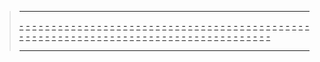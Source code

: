 > - - -
> [-](https://th.bing.com/th/id/OIP.NqjUXbnJdf2y1PvUyx3hvAHaE7?pid=ImgDet) [-](https://th.bing.com/th/id/OIP.NqjUXbnJdf2y1PvUyx3hvAHaE7?pid=ImgDet) [-](https://th.bing.com/th/id/OIP.NqjUXbnJdf2y1PvUyx3hvAHaE7?pid=ImgDet) [-](https://th.bing.com/th/id/OIP.NqjUXbnJdf2y1PvUyx3hvAHaE7?pid=ImgDet) [-](https://th.bing.com/th/id/OIP.NqjUXbnJdf2y1PvUyx3hvAHaE7?pid=ImgDet) [-](https://th.bing.com/th/id/OIP.NqjUXbnJdf2y1PvUyx3hvAHaE7?pid=ImgDet) [-](https://th.bing.com/th/id/OIP.NqjUXbnJdf2y1PvUyx3hvAHaE7?pid=ImgDet) [-](https://th.bing.com/th/id/OIP.NqjUXbnJdf2y1PvUyx3hvAHaE7?pid=ImgDet) [-](https://th.bing.com/th/id/OIP.NqjUXbnJdf2y1PvUyx3hvAHaE7?pid=ImgDet) [-](https://th.bing.com/th/id/OIP.NqjUXbnJdf2y1PvUyx3hvAHaE7?pid=ImgDet) [-](https://th.bing.com/th/id/OIP.NqjUXbnJdf2y1PvUyx3hvAHaE7?pid=ImgDet) [-](https://th.bing.com/th/id/OIP.NqjUXbnJdf2y1PvUyx3hvAHaE7?pid=ImgDet) [-](https://th.bing.com/th/id/OIP.NqjUXbnJdf2y1PvUyx3hvAHaE7?pid=ImgDet) [-](https://th.bing.com/th/id/OIP.NqjUXbnJdf2y1PvUyx3hvAHaE7?pid=ImgDet) [-](https://th.bing.com/th/id/OIP.NqjUXbnJdf2y1PvUyx3hvAHaE7?pid=ImgDet) [-](https://th.bing.com/th/id/OIP.NqjUXbnJdf2y1PvUyx3hvAHaE7?pid=ImgDet) [-](https://th.bing.com/th/id/OIP.NqjUXbnJdf2y1PvUyx3hvAHaE7?pid=ImgDet) [-](https://th.bing.com/th/id/OIP.NqjUXbnJdf2y1PvUyx3hvAHaE7?pid=ImgDet) [-](https://th.bing.com/th/id/OIP.NqjUXbnJdf2y1PvUyx3hvAHaE7?pid=ImgDet) [-](https://th.bing.com/th/id/OIP.NqjUXbnJdf2y1PvUyx3hvAHaE7?pid=ImgDet) [-](https://th.bing.com/th/id/OIP.NqjUXbnJdf2y1PvUyx3hvAHaE7?pid=ImgDet) [-](https://th.bing.com/th/id/OIP.NqjUXbnJdf2y1PvUyx3hvAHaE7?pid=ImgDet) [-](https://th.bing.com/th/id/OIP.NqjUXbnJdf2y1PvUyx3hvAHaE7?pid=ImgDet) [-](https://th.bing.com/th/id/OIP.NqjUXbnJdf2y1PvUyx3hvAHaE7?pid=ImgDet) [-](https://th.bing.com/th/id/OIP.NqjUXbnJdf2y1PvUyx3hvAHaE7?pid=ImgDet) [-](https://th.bing.com/th/id/OIP.NqjUXbnJdf2y1PvUyx3hvAHaE7?pid=ImgDet) [-](https://th.bing.com/th/id/OIP.NqjUXbnJdf2y1PvUyx3hvAHaE7?pid=ImgDet) [-](https://th.bing.com/th/id/OIP.NqjUXbnJdf2y1PvUyx3hvAHaE7?pid=ImgDet) [-](https://th.bing.com/th/id/OIP.NqjUXbnJdf2y1PvUyx3hvAHaE7?pid=ImgDet) [-](https://th.bing.com/th/id/OIP.NqjUXbnJdf2y1PvUyx3hvAHaE7?pid=ImgDet) [-](https://th.bing.com/th/id/OIP.NqjUXbnJdf2y1PvUyx3hvAHaE7?pid=ImgDet) [-](https://th.bing.com/th/id/OIP.NqjUXbnJdf2y1PvUyx3hvAHaE7?pid=ImgDet) [-](https://th.bing.com/th/id/OIP.NqjUXbnJdf2y1PvUyx3hvAHaE7?pid=ImgDet) [-](https://th.bing.com/th/id/OIP.NqjUXbnJdf2y1PvUyx3hvAHaE7?pid=ImgDet) [-](https://th.bing.com/th/id/OIP.NqjUXbnJdf2y1PvUyx3hvAHaE7?pid=ImgDet) [-](https://th.bing.com/th/id/OIP.NqjUXbnJdf2y1PvUyx3hvAHaE7?pid=ImgDet) [-](https://th.bing.com/th/id/OIP.NqjUXbnJdf2y1PvUyx3hvAHaE7?pid=ImgDet) [-](https://th.bing.com/th/id/OIP.NqjUXbnJdf2y1PvUyx3hvAHaE7?pid=ImgDet) [-](https://th.bing.com/th/id/OIP.NqjUXbnJdf2y1PvUyx3hvAHaE7?pid=ImgDet) [-](https://th.bing.com/th/id/OIP.NqjUXbnJdf2y1PvUyx3hvAHaE7?pid=ImgDet) [-](https://th.bing.com/th/id/OIP.NqjUXbnJdf2y1PvUyx3hvAHaE7?pid=ImgDet) [-](https://th.bing.com/th/id/OIP.NqjUXbnJdf2y1PvUyx3hvAHaE7?pid=ImgDet) [-](https://th.bing.com/th/id/OIP.NqjUXbnJdf2y1PvUyx3hvAHaE7?pid=ImgDet) [-](https://th.bing.com/th/id/OIP.NqjUXbnJdf2y1PvUyx3hvAHaE7?pid=ImgDet) [-](https://th.bing.com/th/id/OIP.NqjUXbnJdf2y1PvUyx3hvAHaE7?pid=ImgDet) [-](https://th.bing.com/th/id/OIP.NqjUXbnJdf2y1PvUyx3hvAHaE7?pid=ImgDet) [-](https://th.bing.com/th/id/OIP.NqjUXbnJdf2y1PvUyx3hvAHaE7?pid=ImgDet) [-](https://th.bing.com/th/id/OIP.NqjUXbnJdf2y1PvUyx3hvAHaE7?pid=ImgDet) [-](https://th.bing.com/th/id/OIP.NqjUXbnJdf2y1PvUyx3hvAHaE7?pid=ImgDet) [-](https://th.bing.com/th/id/OIP.NqjUXbnJdf2y1PvUyx3hvAHaE7?pid=ImgDet) [-](https://th.bing.com/th/id/OIP.NqjUXbnJdf2y1PvUyx3hvAHaE7?pid=ImgDet) [-](https://th.bing.com/th/id/OIP.NqjUXbnJdf2y1PvUyx3hvAHaE7?pid=ImgDet) [-](https://th.bing.com/th/id/OIP.NqjUXbnJdf2y1PvUyx3hvAHaE7?pid=ImgDet) [-](https://th.bing.com/th/id/OIP.NqjUXbnJdf2y1PvUyx3hvAHaE7?pid=ImgDet) [-](https://th.bing.com/th/id/OIP.NqjUXbnJdf2y1PvUyx3hvAHaE7?pid=ImgDet) [-](https://th.bing.com/th/id/OIP.NqjUXbnJdf2y1PvUyx3hvAHaE7?pid=ImgDet) [-](https://th.bing.com/th/id/OIP.NqjUXbnJdf2y1PvUyx3hvAHaE7?pid=ImgDet) [-](https://th.bing.com/th/id/OIP.NqjUXbnJdf2y1PvUyx3hvAHaE7?pid=ImgDet) [-](https://th.bing.com/th/id/OIP.NqjUXbnJdf2y1PvUyx3hvAHaE7?pid=ImgDet) [-](https://th.bing.com/th/id/OIP.NqjUXbnJdf2y1PvUyx3hvAHaE7?pid=ImgDet) [-](https://th.bing.com/th/id/OIP.NqjUXbnJdf2y1PvUyx3hvAHaE7?pid=ImgDet) [-](https://th.bing.com/th/id/OIP.NqjUXbnJdf2y1PvUyx3hvAHaE7?pid=ImgDet) [-](https://th.bing.com/th/id/OIP.NqjUXbnJdf2y1PvUyx3hvAHaE7?pid=ImgDet) [-](https://th.bing.com/th/id/OIP.NqjUXbnJdf2y1PvUyx3hvAHaE7?pid=ImgDet) [-](https://th.bing.com/th/id/OIP.NqjUXbnJdf2y1PvUyx3hvAHaE7?pid=ImgDet) [-](https://th.bing.com/th/id/OIP.NqjUXbnJdf2y1PvUyx3hvAHaE7?pid=ImgDet) [-](https://th.bing.com/th/id/OIP.NqjUXbnJdf2y1PvUyx3hvAHaE7?pid=ImgDet) [-](https://th.bing.com/th/id/OIP.NqjUXbnJdf2y1PvUyx3hvAHaE7?pid=ImgDet) [-](https://th.bing.com/th/id/OIP.NqjUXbnJdf2y1PvUyx3hvAHaE7?pid=ImgDet) [-](https://th.bing.com/th/id/OIP.NqjUXbnJdf2y1PvUyx3hvAHaE7?pid=ImgDet) [-](https://th.bing.com/th/id/OIP.NqjUXbnJdf2y1PvUyx3hvAHaE7?pid=ImgDet) [-](https://th.bing.com/th/id/OIP.NqjUXbnJdf2y1PvUyx3hvAHaE7?pid=ImgDet) [-](https://th.bing.com/th/id/OIP.NqjUXbnJdf2y1PvUyx3hvAHaE7?pid=ImgDet) [-](https://th.bing.com/th/id/OIP.NqjUXbnJdf2y1PvUyx3hvAHaE7?pid=ImgDet) [-](https://th.bing.com/th/id/OIP.NqjUXbnJdf2y1PvUyx3hvAHaE7?pid=ImgDet) [-](https://th.bing.com/th/id/OIP.NqjUXbnJdf2y1PvUyx3hvAHaE7?pid=ImgDet) [-](https://th.bing.com/th/id/OIP.NqjUXbnJdf2y1PvUyx3hvAHaE7?pid=ImgDet) [-](https://th.bing.com/th/id/OIP.NqjUXbnJdf2y1PvUyx3hvAHaE7?pid=ImgDet) [-](https://th.bing.com/th/id/OIP.NqjUXbnJdf2y1PvUyx3hvAHaE7?pid=ImgDet) [-](https://th.bing.com/th/id/OIP.NqjUXbnJdf2y1PvUyx3hvAHaE7?pid=ImgDet) [-](https://th.bing.com/th/id/OIP.NqjUXbnJdf2y1PvUyx3hvAHaE7?pid=ImgDet) [-](https://th.bing.com/th/id/OIP.NqjUXbnJdf2y1PvUyx3hvAHaE7?pid=ImgDet) [-](https://th.bing.com/th/id/OIP.NqjUXbnJdf2y1PvUyx3hvAHaE7?pid=ImgDet) [-](https://th.bing.com/th/id/OIP.NqjUXbnJdf2y1PvUyx3hvAHaE7?pid=ImgDet)
> - - - 
